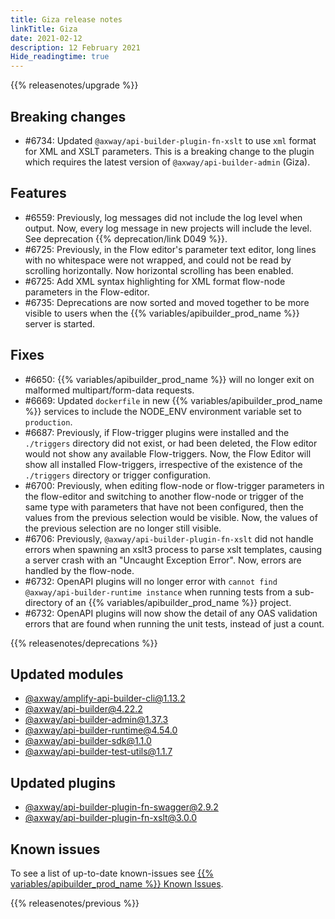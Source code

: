 ```yaml
---
title: Giza release notes
linkTitle: Giza
date: 2021-02-12
description: 12 February 2021
Hide_readingtime: true
---
```


{{% releasenotes/upgrade %}}
## Breaking changes

* #6734: Updated `@axway/api-builder-plugin-fn-xslt` to use `xml` format for XML and XSLT parameters. This is a breaking change to the plugin which requires the latest version of `@axway/api-builder-admin` (Giza).
## Features

* #6559: Previously, log messages did not include the log level when output. Now, every log message in new projects will include the level. See deprecation {{% deprecation/link D049 %}}.
* #6725: Previously, in the Flow editor's parameter text editor, long lines with no whitespace were not wrapped, and could not be read by scrolling horizontally. Now horizontal scrolling has been enabled.
* #6725: Add XML syntax highlighting for XML format flow-node parameters in the Flow-editor.
* #6735: Deprecations are now sorted and moved together to be more visible to users when the {{% variables/apibuilder_prod_name %}} server is started.

## Fixes

* #6650: {{% variables/apibuilder_prod_name %}} will no longer exit on malformed multipart/form-data requests.
* #6669: Updated `dockerfile` in new {{% variables/apibuilder_prod_name %}} services to include the NODE_ENV environment variable set to `production`.
* #6687: Previously, if Flow-trigger plugins were installed and the `./triggers` directory did not exist, or had been deleted, the Flow editor would not show any available Flow-triggers. Now, the Flow Editor will show all installed Flow-triggers, irrespective of the existence of the `./triggers` directory or trigger configuration.
* #6700: Previously, when editing flow-node or flow-trigger parameters in the flow-editor and switching to another flow-node or trigger of the same type with parameters that have not been configured, then the values from the previous selection would be visible. Now, the values of the previous selection are no longer still visible.
* #6706: Previously, `@axway/api-builder-plugin-fn-xslt` did not handle errors when spawning an xslt3 process to parse xslt templates, causing a server crash with an "Uncaught Exception Error". Now, errors are handled by the flow-node.
* #6732: OpenAPI plugins will no longer error with `cannot find @axway/api-builder-runtime instance` when running tests from a sub-directory of an {{% variables/apibuilder_prod_name %}} project.
* #6732: OpenAPI plugins will now show the detail of any OAS validation errors that are found when running the unit tests, instead of just a count.

{{% releasenotes/deprecations %}}

## Updated modules

* [@axway/amplify-api-builder-cli@1.13.2](https://www.npmjs.com/package/@axway/amplify-api-builder-cli/v/1.13.2)
* [@axway/api-builder@4.22.2](https://www.npmjs.com/package/@axway/api-builder/v/4.22.2)
* [@axway/api-builder-admin@1.37.3](https://www.npmjs.com/package/@axway/api-builder-admin/v/1.37.3)
* [@axway/api-builder-runtime@4.54.0](https://www.npmjs.com/package/@axway/api-builder-runtime/v/4.54.0)
* [@axway/api-builder-sdk@1.1.0](https://www.npmjs.com/package/@axway/api-builder-sdk/v/1.1.0)
* [@axway/api-builder-test-utils@1.1.7](https://www.npmjs.com/package/@axway/api-builder-test-utils/v/1.1.7)

## Updated plugins

* [@axway/api-builder-plugin-fn-swagger@2.9.2](https://www.npmjs.com/package/@axway/api-builder-plugin-fn-swagger/v/2.9.2)
* [@axway/api-builder-plugin-fn-xslt@3.0.0](https://www.npmjs.com/package/@axway/api-builder-plugin-fn-xslt/v/3.0.0)

## Known issues

To see a list of up-to-date known-issues see [{{% variables/apibuilder_prod_name %}} Known Issues](/docs/known_issues).

{{% releasenotes/previous %}}
